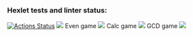 ### Hexlet tests and linter status:
[![Actions Status](https://github.com/Titonatos/frontend-project-44/actions/workflows/hexlet-check.yml/badge.svg)](https://github.com/Titonatos/frontend-project-44/actions)
<a href="https://codeclimate.com/github/Titonatos/frontend-project-44/maintainability"><img src="https://api.codeclimate.com/v1/badges/ddf5e017a77a5efb6a1e/maintainability" /></a>
Even game
<a href="https://asciinema.org/a/IKHenf7oZAz2na6B4gvsnSO5H" target="_blank"><img src="https://asciinema.org/a/IKHenf7oZAz2na6B4gvsnSO5H.svg" /></a>
Calc game
<a href="https://asciinema.org/a/sEVx60TP1dNH4edzWoh6VNL7q" target="_blank"><img src="https://asciinema.org/a/sEVx60TP1dNH4edzWoh6VNL7q.svg" /></a>
GCD game
<a href="https://asciinema.org/a/iUVShfZtYAbkEZd8xUuSmk8Lb" target="_blank"><img src="https://asciinema.org/a/iUVShfZtYAbkEZd8xUuSmk8Lb.svg" /></a>